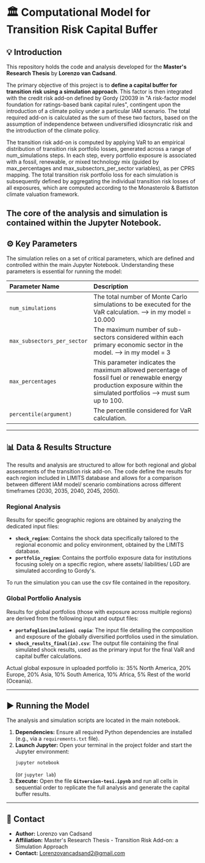 # 🏛️ Computational Model for Transition Risk Capital Buffer

## 💡 Introduction

This repository holds the code and analysis developed for the **Master's Research Thesis** by **Lorenzo van Cadsand**.

The primary objective of this project is to **define a capital buffer for transition risk using a simulation approach**. 
This factor is then integrated with the credit risk add-on defined by Gordy (20039 in "A risk-factor model foundation for ratings-based bank capital rules", contingent upon the introduction of a climate policy under a particular IAM scenario.
The total required add-on is calculated as the sum of these two factors, based on the assumption of independence between undiversified idiosyncratic risk and the introduction of the climate policy.

The transition risk add-on is computed by applying VaR to an empirical distribution of transition risk portfolio losses, generated across a range of num_simulations steps.
In each step, every portfolio exposure is associated with a fossil, renewable, or mixed technology mix (guided by max_percentages and max_subsectors_per_sector variables), as per CPRS mapping. 
The total transition risk portfolio loss for each simulation is subsequently defined by aggregating the individual transition risk losses of all exposures, which are computed according to the Monasterolo & Battiston climate valuation framework.

The core of the analysis and simulation is contained within the **Jupyter Notebook**.
---

## ⚙️ Key Parameters

The simulation relies on a set of critical parameters, which are defined and controlled within the main Jupyter Notebook. Understanding these parameters is essential for running the model:

| Parameter Name | Description |
| :--- | :--- |
| `num_simulations` | The total number of Monte Carlo simulations to be executed for the VaR calculation. --> in my model = 10.000|
| `max_subsectors_per_sector` | The maximum number of sub-sectors considered within each primary economic sector in the model. --> in my model = 3|
| `max_percentages` | This parameter indicates the maximum allowed percentage of fossil fuel or renewable energy production exposure within the simulated portfolios --> must sum up to 100.|
| `percentile(argument)` | The percentile considered for VaR calculation.|

---

## 📊 Data & Results Structure

The results and analysis are structured to allow for both regional and global assessments of the transition risk add-on. 
The code define the results for each region included in LIMITS database and allows for a comparison between different IAM model/ scenario combinations across different timeframes (2030, 2035, 2040, 2045, 2050). 

### Regional Analysis

Results for specific geographic regions are obtained by analyzing the dedicated input files:

* **`shock_region`**: Contains the shock data specifically tailored to the regional economic and policy environment, obtained by the LIMITS database. 
* **`portfolio_region`**: Contains the portfolio exposure data for institutions focusing solely on a specific region, where assets/ liabilities/ LGD are simulated according to Gordy's.

To run the simulation you can use the csv file contained in the repository. 

### Global Portfolio Analysis

Results for global portfolios (those with exposure across multiple regions) are derived from the following input and output files:

* **`portafogliosimulazioni copia`**: The input file detailing the composition and exposure of the globally diversified portfolios used in the simulation.
* **`shock_results_final(in).csv`**: The output file containing the final simulated shock results, used as the primary input for the final VaR and capital buffer calculations.

Actual global exposure in uploaded portfolio is: 35% North America, 20% Europe, 20% Asia, 10% South America, 10% Africa, 5% Rest of the world (Oceania).

---

## ▶️ Running the Model

The analysis and simulation scripts are located in the main notebook.

1.  **Dependencies:** Ensure all required Python dependencies are installed (e.g., via a `requirements.txt` file).
2.  **Launch Jupyter:** Open your terminal in the project folder and start the Jupyter environment:
    ```bash
    jupyter notebook
    ```
    (or `jupyter lab`)
3.  **Execute:** Open the file **`Gitversion-tesi.ipynb`** and run all cells in sequential order to replicate the full analysis and generate the capital buffer results.

---

## 📧 Contact

* **Author:** Lorenzo van Cadsand
* **Affiliation:** Master's Research Thesis - Transition Risk Add-on: a Simulation Approach
* **Contact:** Lorenzovancadsand2@gmail.com
